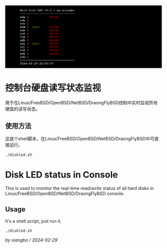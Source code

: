 ![image](console.png)

# 控制台硬盘读写状态监视
用于在Linux/FreeBSD/OpenBSD/NetBSD/DraongFlyBSD控制中实时监视所有硬盘的读写状态。

## 使用方法 
这是个shell脚本，在Linux/FreeBSD/OpenBSD/NetBSD/DraongFlyBSD中可直接运行。

```
./diskled.sh
```

# Disk LED status in Console
This is used to monitor the real-time read/write status of all hard disks in Linux/FreeBSD/OpenBSD/NetBSD/DraongFlyBSD console.

## Usage
It's a shell script, just run it.

```
./diskled.sh
```

*by xiangbo / 2024-02-29*

